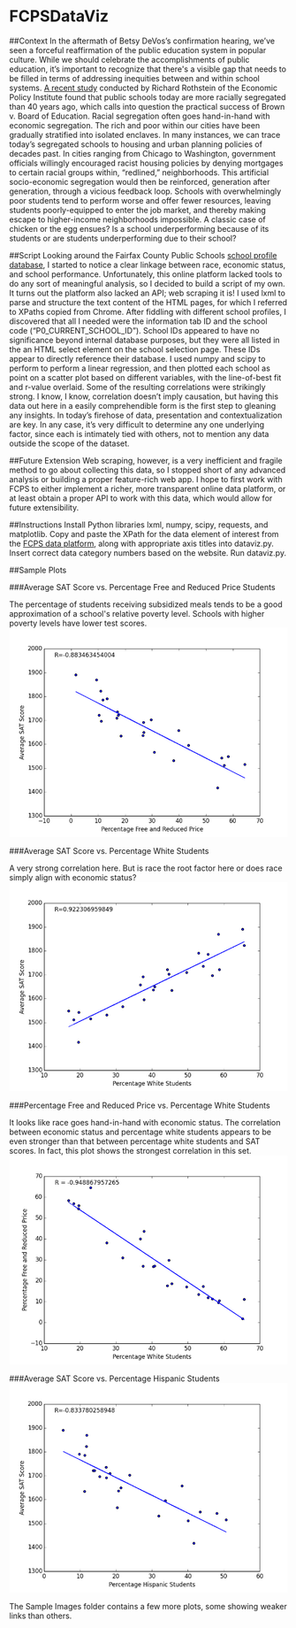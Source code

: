 # FCPSDataViz

##Context
In the aftermath of Betsy DeVos’s confirmation hearing, we’ve seen a forceful reaffirmation of the public education system in popular culture. While we should celebrate the accomplishments of public education, it’s important to recognize that there's a visible gap that needs to be filled in terms of addressing inequities between and within school systems. [A recent study](http://www.epi.org/files/2013/Unfinished-March-School-Segregation.pdf) conducted by Richard Rothstein of the Economic Policy Institute found that public schools today are more racially segregated than 40 years ago, which calls into question the practical success of Brown v. Board of Education. 
Racial segregation often goes hand-in-hand with economic segregation. The rich and poor within our cities have been gradually stratified into isolated enclaves. In many instances, we can trace today’s segregated schools to housing and urban planning policies of decades past. In cities ranging from Chicago to Washington, government officials willingly encouraged racist housing policies by denying mortgages to certain racial groups within, “redlined,” neighborhoods. This artificial socio-economic segregation would then be reinforced, generation after generation, through a vicious feedback loop. Schools with overwhelmingly poor students tend to perform worse and offer fewer resources, leaving students poorly-equipped to enter the job market, and thereby making escape to higher-income neighborhoods impossible. A classic case of chicken or the egg ensues? Is a school underperforming because of its students or are students underperforming due to their school?

##Script
Looking around the Fairfax County Public Schools [school profile database](http://schoolprofiles.fcps.edu/schlprfl/f?p=108:8), I started to notice a clear linkage between race, economic status, and school performance. Unfortunately, this online platform lacked tools to do any sort of meaningful analysis, so I decided to build a script of my own. It turns out the platform also lacked an API; web scraping it is! I used lxml to parse and structure the text content of the HTML pages, for which I referred to XPaths copied from Chrome. After fiddling with different school profiles, I discovered that all I needed were the information tab ID and the school code (“P0_CURRENT_SCHOOL_ID”). School IDs appeared to have no significance beyond internal database purposes, but they were all listed in the an HTML select element on the school selection page. These IDs appear to directly reference their database. I used numpy and scipy to perform to perform a linear regression, and then plotted each school as point on a scatter plot based on different variables, with the line-of-best fit and r-value overlaid. Some of the resulting correlations were strikingly strong. I know, I know, correlation doesn’t imply causation, but having this data out here in a easily comprehendible form is the first step to gleaning any insights. In today’s firehose of data, presentation and contextualization are key. In any case, it’s very difficult to determine any one underlying factor, since each is intimately tied with others, not to mention any data outside the scope of the dataset. 

##Future Extension
Web scraping, however, is a very inefficient and fragile method to go about collecting this data, so I stopped short of any advanced analysis or building a proper feature-rich web app. I hope to first work with FCPS to either implement a richer, more transparent online data platform, or at least obtain a proper API to work with this data, which would allow for future extensibility. 

##Instructions
Install Python libraries lxml, numpy, scipy, requests, and matplotlib. Copy and paste the XPath for the data element of interest from the [FCPS data platform](http://schoolprofiles.fcps.edu/schlprfl/f?p=108:8), along with appropriate axis titles into dataviz.py. Insert correct data category numbers based on the website. Run dataviz.py.

##Sample Plots

###Average SAT Score vs. Percentage Free and Reduced Price Students

The percentage of students receiving subsidized meals tends to be a good approximation of a school's relative poverty level. Schools with higher poverty levels have lower test scores.
![alt text](https://raw.githubusercontent.com/jacobajit/FCPSDataViz/master/Sample%20Figures/figure_1.png)

###Average SAT Score vs. Percentage White Students

A very strong correlation here. But is race the root factor here or does race simply align with economic status?
![alt text](https://raw.githubusercontent.com/jacobajit/FCPSDataViz/master/Sample%20Figures/figure_2.png)

###Percentage Free and Reduced Price vs. Percentage White Students

It looks like race goes hand-in-hand with economic status. The correlation between economic status and percentage white students appears to be even stronger than that between percentage white students and SAT scores. In fact, this plot shows the strongest correlation in this set.
![alt text](https://raw.githubusercontent.com/jacobajit/FCPSDataViz/master/Sample%20Figures/figure_9.png)

###Average SAT Score vs. Percentage Hispanic Students
![alt text](https://raw.githubusercontent.com/jacobajit/FCPSDataViz/master/Sample%20Figures/figure_3.png)

The Sample Images folder contains a few more plots, some showing weaker links than others.
